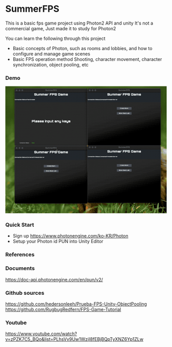 # SummerFPS

This is a basic fps game project using Photon2 API and unity
It's not a commercial game, Just made it to study for Photon2

You can learn the following through this project
- Basic concepts of Photon, such as rooms and lobbies, and how to configure and manage game scenes
- Basic FPS operation method Shooting, character movement, character synchronization, object pooling, etc


### Demo
![](https://github.com/superbderrick/SummerFPS/blob/main/demo.gif?raw=true)

### Quick Start 

- Sign up https://www.photonengine.com/ko-KR/Photon
- Setup your Photon id PUN into Unity Editor 

### References

### Documents
https://doc-api.photonengine.com/en/pun/v2/

### Github sources
https://github.com/hedersonleeh/Prueba-FPS-Unity-ObjectPooling
https://github.com/RugbugRedfern/FPS-Game-Tutorial

### Youtube
https://www.youtube.com/watch?v=zPZK7C5_BQo&list=PLhsVv9Uw1WzjI8fEBjBQpTyXNZ6Yp1ZLw
